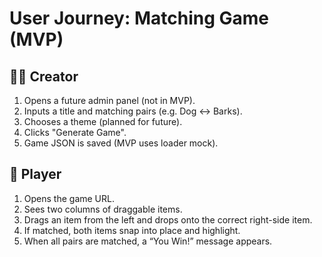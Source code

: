 # User Journey: Matching Game (MVP)

## 👩‍🏫 Creator

1. Opens a future admin panel (not in MVP).
2. Inputs a title and matching pairs (e.g. Dog ↔ Barks).
3. Chooses a theme (planned for future).
4. Clicks "Generate Game".
5. Game JSON is saved (MVP uses loader mock).

## 👧 Player

1. Opens the game URL.
2. Sees two columns of draggable items.
3. Drags an item from the left and drops onto the correct right-side item.
4. If matched, both items snap into place and highlight.
5. When all pairs are matched, a “You Win!” message appears.
